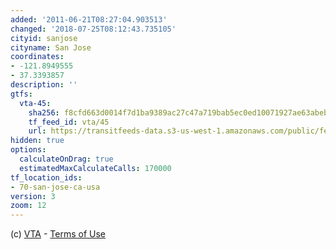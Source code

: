 ```yaml
---
added: '2011-06-21T08:27:04.903513'
changed: '2018-07-25T08:12:43.735105'
cityid: sanjose
cityname: San Jose
coordinates:
- -121.8949555
- 37.3393857
description: ''
gtfs:
  vta-45:
    sha256: f8cfd663d0014f7d1ba9389ac27c47a719bab5ec0ed10071927ae63abebe4a27
    tf_feed_id: vta/45
    url: https://transitfeeds-data.s3-us-west-1.amazonaws.com/public/feeds/vta/45/20180712/gtfs.zip
hidden: true
options:
  calculateOnDrag: true
  estimatedMaxCalculateCalls: 170000
tf_location_ids:
- 70-san-jose-ca-usa
version: 3
zoom: 12
---
```


(c) [VTA](http://www.vta.org/) - [Terms of Use](http://www.vta.org/dev/tou/)
